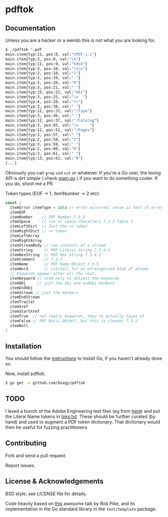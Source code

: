 pdftok
=======

## Documentation

Unless you are a hacker or a weirdo this is not what you are looking for.

```bash
$ ./pdftok *.pdf
main.item{typ:11, pos:0, val:"%PDF-1.1"}
main.item{typ:3, pos:8, val:"\n"}
main.item{typ:11, pos:9, val:"%¥±ë"}
main.item{typ:3, pos:16, val:"\n\n"}
main.item{typ:2, pos:18, val:"1"}
main.item{typ:3, pos:19, val:" "}
main.item{typ:2, pos:20, val:"0"}
main.item{typ:3, pos:21, val:" "}
main.item{typ:15, pos:22, val:"obj"}
main.item{typ:3, pos:25, val:"\n  "}
main.item{typ:4, pos:28, val:"<<"}
main.item{typ:3, pos:30, val:" "}
main.item{typ:12, pos:31, val:"/Type"}
main.item{typ:3, pos:36, val:" "}
main.item{typ:12, pos:37, val:"/Catalog"}
main.item{typ:3, pos:45, val:"\n     "}
main.item{typ:12, pos:51, val:"/Pages"}
main.item{typ:3, pos:57, val:" "}
main.item{typ:2, pos:58, val:"2"}
main.item{typ:3, pos:59, val:" "}
main.item{typ:2, pos:60, val:"0"}
main.item{typ:3, pos:61, val:" "}
main.item{typ:13, pos:62, val:"R"}
[...]
```

Obviously you can `grep` `sed` `cut` or whatever. If you're a Go user, the lexing API is dirt simple ( check [main.go](main.go) ) if you want to do something cooler. If you do, shoot me a PR.

Token types (EOF -> 1, itemNumber -> 2 etc):
```go
const (
  itemError itemType = iota // error occurred; value is text of error
  itemEOF
  itemNumber    // PDF Number 7.3.3
  itemSpace     // run of space characters 7.2.2 Table 1
  itemLeftDict  // Just the << token
  itemRightDict // >> token
  itemLeftArray
  itemRightArray
  itemStreamBody // raw contents of a stream
  itemString     // PDF Literal String 7.3.4.2
  itemHexString  // PDF Hex String 7.3.4.3
  itemComment    // 7.2.3
  itemName       // PDF Name Object 7.3.5
  itemWord       // catchall for an unrecognised blob of alnums
  // Keywords appear after all the rest.
  itemKeyword // used only to delimit the keywords
  itemObj     // just the obj and endobj markers
  itemEndObj
  itemStream // just the markers
  itemEndStream
  itemTrailer
  itemXref
  itemStartXref
  itemTrue  // not really keywords, they're actually types of
  itemFalse // PDF Basic Object, but this is cleaner 7.3.2
  itemNull
)
```

## Installation

You should follow the [instructions](https://golang.org/doc/install) to
install Go, if you haven't already done so.

Now, install pdftok:
```bash
$ go get -u github.com/bnagy/pdftok
```

## TODO

I lexed a bunch of the Adobe Engineering test files (eg from [here](http://acroeng.adobe.com/wp/?page_id=10)) and put the Literal Name tokens in [toks.txt](toks.txt). These should be further curated (by hand) and used to augment a PDF token dictionary. That dictionary would then be useful for fuzzing practitioners.

## Contributing

Fork and send a pull request.

Report issues.

## License & Acknowledgements

BSD style, see LICENSE file for details.

Code heavily based on [this](http://cuddle.googlecode.com/hg/talk/lex.html) awesome talk by Rob Pike, and its implementation in the Go standard library in the `text/template` package.

